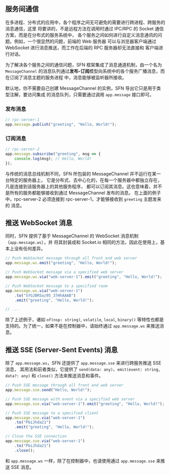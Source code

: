 <!-- title: 消息通道; order: 10.1 -->

## 服务间通信

在多进程、分布式的应用中，各个程序之间无可避免的需要进行跨进程、跨服务的消息通信，这里
将要讲的，不是远程方法在调用时通过 IPC/RPC 的 Socket 通信方案，而是在分布式的服务系统中，
各个服务之间如何进行自定义消息通讯的问题。例如，一个很显然的问题，前端的 Web 服务器
可以与浏览器客户端通过 WebSocket 进行消息推送，而工作在后端的 RPC 服务器却无法直接和
客户端进行对话。

为了解决各个服务之间的通信问题，SFN 框架集成了消息通道机制，由一个名为 `MessageChannel`
的消息队列通过**发布-订阅**模型向系统中的各个服务广播消息，而在订阅了消息主题的服务进程
中，消息能够被监听器所接收。

默认地，你不需要自己创建 MessageChannel 的实例，SFN 导出它只是用于类型注解，要访问集成
的消息队列，只需要通过调用 `app.message` 接口即可。

### 发布消息

```typescript
// rpc-server-1
app.message.publish("greeting", "Hello, World!");
```

### 订阅消息

```typescript
// rpc-server-2
app.message.subscribe("greeting", msg => {
    console.log(msg); // Hello, World!
});
```

与传统的消息总线机制不同，SFN 所包装的 MessageChannel 并不运行在某一台特定的服务器上，
它是分布式、去中心化的，在每一个服务器中都独立存在，凡是连接到该服务器上的其他服务程序，
都可以订阅其消息。这也意味着，并不是所有的服务都能够接收到通过 MessageChannel 发布的消息。
在上面的例子中，rpc-server-2 必须连接到 rpc-server-1，才能够接收到 `greeting` 主题发来的
消息。

## 推送 WebSocket 消息

同时，SFN 提供了基于 MessageChannel 的 WebSocket 消息机制（`app.message.ws`），并
将其封装成和 Socket.io 相同的方法，因此在使用上，基本上没有任何差异。

```typescript
// Push WebSocket message through all front end web server
app.message.ws.emit("greeting", "Hello, World!");

// Push WebSocket message via a specified web server
app.message.ws.via("web-server-1").emit("greeting", "Hello, World!");

// Push WebSocket message to a specified room
app.message.ws.via("web-server-1")
    .to("SYGJBR5az95_37HhAAAB")
    .emit("greeting", "Hello, World!");

// ...
```

除了上述例子，诸如 `of(nsp: string)`, `volatile`, `local`, `binary()` 等特性也都是
支持的。为了统一，如果不是在控制器中，请始终通过 `app.message.ws` 来推送消息。

## 推送 SSE (Server-Sent Events) 消息

除了 `app.message.ws`，SFN 还提供了 `app.message.sse` 来进行跨服务推送 SSE 消息，
其用法和前者类似，它提供了 `send(data: any)`、`emit(event: string, data?: any)` 和
`close()` 方法来推送消息和事件。

```typescript
// Push SSE message through all front end web server
app.message.sse.send("Hello, World!");

// Push SSE message with event via a specified web server
app.message.sse.via("web-server-1").emit("greeting", "Hello, World!");

// Push SSE message to a specified client
app.message.sse.via("web-server-1")
    .to("PbiJhda21")
    .emit("greeting", "Hello, World!");

// Close the SSE connection
app.message.sse.via("web-server-1")
    .to("PbiJhda21")
    .close();
```

和 `app.message.ws` 一样，除了在控制器中，也请使用通过 `app.message.sse` 来推送 SSE 
消息。